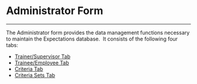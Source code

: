 # Administrator Form 
-----

The Administrator form provides the data management functions necessary to 
maintain the Expectations database.&nbsp; It consists of the following four tabs:

- [Trainer/Supervisor Tab](<7dgw.md>)
- [Trainee/Employee Tab](<7g6o.md>)
- [Criteria Tab](<7g8g.md>)
- [Criteria Sets Tab](<7ga8.md>)
